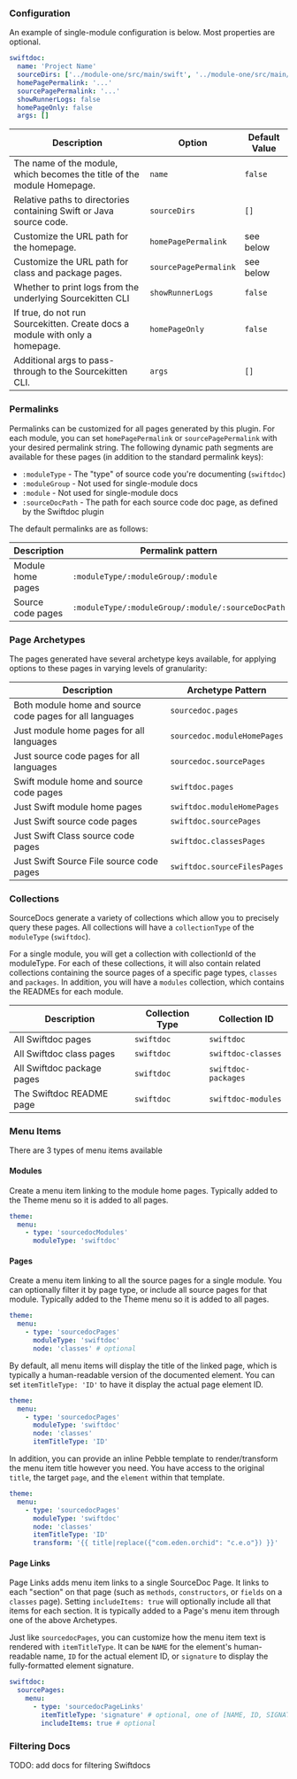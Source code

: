 ---
---

### Configuration

An example of single-module configuration is below. Most properties are optional.

```yaml
swiftdoc:
  name: 'Project Name'
  sourceDirs: ['../module-one/src/main/swift', '../module-one/src/main/java']
  homePagePermalink: '...'
  sourcePagePermalink: '...'
  showRunnerLogs: false
  homePageOnly: false
  args: []
```

| Description                                                                  | Option                | Default Value |
| ---------------------------------------------------------------------------- | --------------------- | ------------- |
| The name of the module, which becomes the title of the module Homepage.      | `name`                | `false`       |
| Relative paths to directories containing Swift or Java source code.          | `sourceDirs`          | `[]`          |
| Customize the URL path for the homepage.                                     | `homePagePermalink`   | see below     |
| Customize the URL path for class and package pages.                          | `sourcePagePermalink` | see below     |
| Whether to print logs from the underlying Sourcekitten CLI                   | `showRunnerLogs`      | `false`       |
| If true, do not run Sourcekitten. Create docs a module with only a homepage. | `homePageOnly`        | `false`       |
| Additional args to pass-through to the Sourcekitten CLI.                     | `args`                | `[]`          |

### Permalinks

Permalinks can be customized for all pages generated by this plugin. For each module, you can set `homePagePermalink` or
`sourcePagePermalink` with your desired permalink string. The following dynamic path segments are available for these
pages (in addition to the standard permalink keys):

- `:moduleType` - The "type" of source code you're documenting (`swiftdoc`) 
- `:moduleGroup` - Not used for single-module docs 
- `:module` - Not used for single-module docs 
- `:sourceDocPath` - The path for each source code doc page, as defined by the Swiftdoc plugin

The default permalinks are as follows:

| Description       | Permalink pattern                                 | Example                             |
| ----------------- | ------------------------------------------------- | ----------------------------------- |
| Module home pages | `:moduleType/:moduleGroup/:module`                | `/swiftdoc`                         |
| Source code pages | `:moduleType/:moduleGroup/:module/:sourceDocPath` | `/swiftdoc/com/app/mainapplication` |

### Page Archetypes

The pages generated have several archetype keys available, for applying options to these pages in varying levels of 
granularity:

| Description                                               | Archetype Pattern           |
| --------------------------------------------------------- | --------------------------- |
| Both module home and source code pages for all languages  | `sourcedoc.pages`           |
| Just module home pages for all languages                  | `sourcedoc.moduleHomePages` |
| Just source code pages for all languages                  | `sourcedoc.sourcePages`     |
| Swift module home and source code pages                   | `swiftdoc.pages`            |
| Just Swift module home pages                              | `swiftdoc.moduleHomePages`  |
| Just Swift source code pages                              | `swiftdoc.sourcePages`      |
| Just Swift Class source code pages                        | `swiftdoc.classesPages`     |
| Just Swift Source File source code pages                  | `swiftdoc.sourceFilesPages` |

### Collections

SourceDocs generate a variety of collections which allow you to precisely query these pages. All collections will have a 
`collectionType` of the `moduleType` (`swiftdoc`).  

For a single module, you will get a collection with collectionId of the moduleType. For each of these collections, it 
will also contain related collections containing the source pages of a specific page types, `classes` and `packages`. 
In addition, you will have a `modules` collection, which contains the READMEs for each module.
 
| Description                | Collection Type | Collection ID       |
| -------------------------- | --------------- | ------------------- |
| All Swiftdoc pages         | `swiftdoc`      | `swiftdoc`          |
| All Swiftdoc class pages   | `swiftdoc`      | `swiftdoc-classes`  |
| All Swiftdoc package pages | `swiftdoc`      | `swiftdoc-packages` |
| The Swiftdoc README page   | `swiftdoc`      | `swiftdoc-modules`  |

### Menu Items

There are 3 types of menu items available 

#### Modules

Create a menu item linking to the module home pages. Typically added to the Theme menu so it is added to all pages.

```yaml
theme:
  menu:
    - type: 'sourcedocModules'
      moduleType: 'swiftdoc'
```

#### Pages

Create a menu item linking to all the source pages for a single module. You can optionally filter it by page type, 
or include all source pages for that module. Typically added to the Theme menu so it is added to all pages.

```yaml
theme:
  menu:
    - type: 'sourcedocPages'
      moduleType: 'swiftdoc'
      node: 'classes' # optional
```

By default, all menu items will display the title of the linked page, which is typically a human-readable version of the 
documented element. You can set `itemTitleType: 'ID'` to have it display the actual page element ID.

```yaml
theme:
  menu:
    - type: 'sourcedocPages'
      moduleType: 'swiftdoc'
      node: 'classes'
      itemTitleType: 'ID'
``` 

In addition, you can provide an inline Pebble template to render/transform the menu item title however you need. You 
have access to the original `title`, the target `page`, and the `element` within that template.

```yaml
theme:
  menu:
    - type: 'sourcedocPages'
      moduleType: 'swiftdoc'
      node: 'classes'
      itemTitleType: 'ID'
      transform: '{{ title|replace({"com.eden.orchid": "c.e.o"}) }}'
```

#### Page Links

Page Links adds menu item links to a single SourceDoc Page. It links to each "section" on that page (such as `methods`, 
`constructors`, or `fields` on a `classes` page). Setting `includeItems: true` will optionally include all that items
for each section. It is typically added to a Page's menu item through one of the above Archetypes. 

Just like `sourcedocPages`, you can customize how the menu item text is rendered with `itemTitleType`. It can be `NAME`
for the element's human-readable name, `ID` for the actual element ID, or `signature` to display the fully-formatted 
element signature.

```yaml
swiftdoc:
  sourcePages:
    menu:
      - type: 'sourcedocPageLinks'
        itemTitleType: 'signature' # optional, one of [NAME, ID, SIGNATURE]
        includeItems: true # optional
```

### Filtering Docs

TODO: add docs for filtering Swiftdocs
